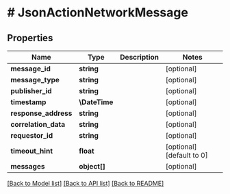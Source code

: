 # # JsonActionNetworkMessage

## Properties

Name | Type | Description | Notes
------------ | ------------- | ------------- | -------------
**message_id** | **string** |  | [optional]
**message_type** | **string** |  | [optional]
**publisher_id** | **string** |  | [optional]
**timestamp** | **\DateTime** |  | [optional]
**response_address** | **string** |  | [optional]
**correlation_data** | **string** |  | [optional]
**requestor_id** | **string** |  | [optional]
**timeout_hint** | **float** |  | [optional] [default to 0]
**messages** | **object[]** |  | [optional]

[[Back to Model list]](../../README.md#models) [[Back to API list]](../../README.md#endpoints) [[Back to README]](../../README.md)
